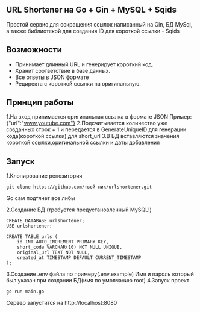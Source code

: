 ## URL Shortener на Go + Gin + MySQL + Sqids
Простой сервис для сокращения ссылок написанный на 
Gin, БД MySql, а также библиотекой для создания ID для короткой ссылки - Sqids

##  Возможности
- Принимает длинный URL и генерирует короткий код.
- Хранит соответствие в базе данных.
- Все ответы в JSON формате
- Редиректа с короткой ссылки на оригинальную.

## Принцип работы
1.На вход принимается оригинальная ссылка в формате JSON 
    Пример:{"url":"www.youtube.com"}
2.Подсчитывается количество уже созданных строк + 1 и передается в GenerateUniqueID 
для генерации кода(короткой ссылки) для short_url
3.В БД вставляются значения короткой ссылки,оригинальной ссылки и даты добавления

## Запуск
1.Клонирование репозитория
```
git clone https://github.com/твой-ник/urlshortener.git

```
Go сам подтянет все либы

2.Создание БД (требуется предустановленный MySQL!)
```
CREATE DATABASE urlshortener;
USE urlshortener;

CREATE TABLE urls (
    id INT AUTO_INCREMENT PRIMARY KEY,
    short_code VARCHAR(10) NOT NULL UNIQUE,
    original_url TEXT NOT NULL,
    created_at TIMESTAMP DEFAULT CURRENT_TIMESTAMP
);
```
3.Создание .env файла по примеру(.env.example)
Имя и пароль который был указан при создании БД(имя по умолчанию root)
4.Запуск проект
```
go run main.go
```
Сервер запустится на http://localhost:8080 

